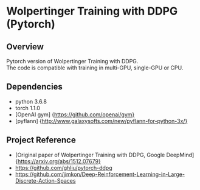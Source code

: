 # Wolpertinger Training with DDPG (Pytorch)
## Overview
Pytorch version of Wolpertinger Training with DDPG. <br>
The code is compatible with training in multi-GPU, single-GPU or CPU. <br>

## Dependencies
* python 3.6.8
* torch 1.1.0
* [OpenAI gym] {https://github.com/openai/gym}
* [pyflann] {http://www.galaxysofts.com/new/pyflann-for-python-3x/}

## Project Reference
* [Original paper of Wolpertinger Training with DDPG, Google DeepMind] {https://arxiv.org/abs/1512.07679}
* https://github.com/ghliu/pytorch-ddpg
* https://github.com/jimkon/Deep-Reinforcement-Learning-in-Large-Discrete-Action-Spaces
